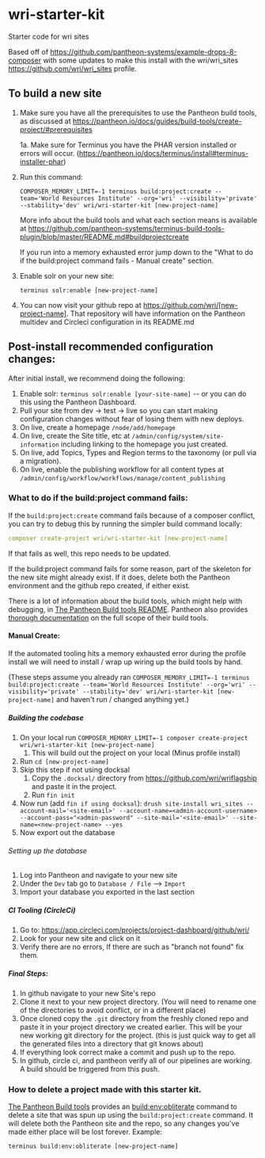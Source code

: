 # wri-starter-kit
Starter code for wri sites

Based off of https://github.com/pantheon-systems/example-drops-8-composer with some updates to make this install with the wri/wri_sites https://github.com/wri/wri_sites profile.

## To build a new site
1. Make sure you have all the prerequisites to use the Pantheon build tools, as discussed at https://pantheon.io/docs/guides/build-tools/create-project/#prerequisites

   1a. Make sure for Terminus you have the PHAR version installed or errors will occur. (https://pantheon.io/docs/terminus/install#terminus-installer-phar)


2. Run this command:
   ```
   COMPOSER_MEMORY_LIMIT=-1 terminus build:project:create --team='World Resources Institute' --org='wri' --visibility='private' --stability='dev' wri/wri-starter-kit [new-project-name]
   ```
   
   More info about the build tools and what each section means is available at https://github.com/pantheon-systems/terminus-build-tools-plugin/blob/master/README.md#buildprojectcreate

   If you run into a memory exhausted error jump down to the "What to do if the build:project command fails - Manual create" section.

3. Enable solr on your new site:

   ```
   terminus solr:enable [new-project-name] 
   ```

4. You can now visit your github repo at https://github.com/wri/[new-project-name]. That repository will have information on the Pantheon multidev and Circleci configuration in its README.md

## Post-install recommended configuration changes:

After initial install, we recommend doing the following:

1. Enable solr: `terminus solr:enable [your-site-name]` -- or you can do this using the Pantheon Dashboard.
2. Pull your site from dev -> test -> live so you can start making configuration changes without fear of losing them with new deploys.
3. On live, create a homepage `/node/add/homepage`
4. On live, create the Site title, etc at `/admin/config/system/site-information` including linking to the homepage you just created.
5. On live, add Topics, Types and Region terms to the taxonomy (or pull via a migration).
6. On live, enable the publishing workflow for all content types at `/admin/config/workflow/workflows/manage/content_publishing`


### What to do if the build:project command fails:

If the `build:project:create` command fails because of a composer conflict, you can try to debug this by running the simpler build command locally:

```yaml
composer create-project wri/wri-starter-kit [new-project-name]
```

If that fails as well, this repo needs to be updated.

If the build:project command fails for some reason, part of the skeleton for the new site might already exist. If it does, delete both the Pantheon environment and the github repo created, if either exist.

There is a lot of information about the build tools, which might help with debugging, in [The Pantheon Build tools README](https://github.com/pantheon-systems/terminus-build-tools-plugin). Pantheon also provides [thorough documentation](https://pantheon.io/docs/guides/build-tools) on the full scope of their build tools.

#### Manual Create:
If the automated tooling hits a memory exhausted error during the profile install we will need to install / wrap up wiring up the build tools by hand.

(These steps assume you already ran `COMPOSER_MEMORY_LIMIT=-1 terminus build:project:create --team='World Resources Institute' --org='wri' --visibility='private' --stability='dev' wri/wri-starter-kit [new-project-name]` and haven't run / changed anything yet.)

##### Building the codebase
1. On your local run `COMPOSER_MEMORY_LIMIT=-1 composer create-project wri/wri-starter-kit [new-project-name]`
   1. This will build out the project on your local (Minus profile install)
2. Run `cd [new-project-name]`
3. Skip this step if not using docksal
   1. Copy the `.docksal/` directory from https://github.com/wri/wriflagship and paste it in the project.
   2. Run `fin init`
4. Now run (add `fin if using docksal`): `drush site-install wri_sites --account-mail='<site-email>' --account-name=<admin-account-username> --account-pass="<admin-password" --site-mail='<site-email>' --site-name=<new-project-name> --yes`
5. Now export out the database

###### Setting up the database
1. Log into Pantheon and navigate to your new site
2. Under the `Dev` tab go to `Database / File` --> `Import`
3. Import your database you exported in the last section

##### CI Tooling (CircleCi)
1. Go to: https://app.circleci.com/projects/project-dashboard/github/wri/
2. Look for your new site and click on it
3. Verify there are no errors, If there are such as "branch not found" fix them.

##### Final Steps:
1. In github navigate to your new Site's repo
2. Clone it next to your new project directory. (You will need to rename one of the directories to avoid conflict, or in a different place)
3. Once cloned copy the `.git` directory from the freshly cloned repo and paste it in your project directory we created earlier. This will be your new working git directory for the project. (this is just quick way to get all the generated files into a directory that git knows about)
4. If everything look correct make a commit and push up to the repo.
5. In github, circle ci, and pantheon verify all of our pipelines are working. A build should be triggered from this push.

### How to delete a project made with this starter kit.

[The Pantheon Build tools](https://github.com/pantheon-systems/terminus-build-tools-plugin) provides an [build:env:obliterate](https://github.com/pantheon-systems/terminus-build-tools-plugin#buildenvobliterate) command to delete a site that was spun up using the `build:project:create` command. It will delete both the Pantheon site and the repo, so any changes you've made either place will be lost forever. Example:

```
terminus build:env:obliterate [new-project-name]
```

